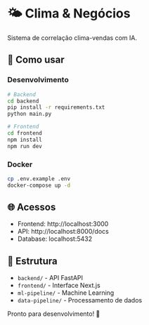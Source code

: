 # 🌤️ Clima & Negócios

Sistema de correlação clima-vendas com IA.

## 🚀 Como usar

### Desenvolvimento
```bash
# Backend
cd backend
pip install -r requirements.txt
python main.py

# Frontend
cd frontend
npm install
npm run dev
```

### Docker
```bash
cp .env.example .env
docker-compose up -d
```

## 🌐 Acessos
- Frontend: http://localhost:3000
- API: http://localhost:8000/docs
- Database: localhost:5432

## 📁 Estrutura
- `backend/` - API FastAPI
- `frontend/` - Interface Next.js
- `ml-pipeline/` - Machine Learning
- `data-pipeline/` - Processamento de dados

Pronto para desenvolvimento! 🚀
